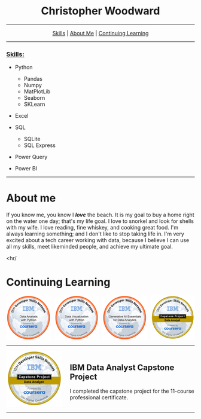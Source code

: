 <h1 style="text-align: center; border: none; padding: 0;">Christopher Woodward</h1>

<div style="text-align: center;">
<hr/>
    <a href="#skills">Skills</a> |
    <a href="#about-me">About Me</a> |
    <a href="#continuing-learning">Continuing Learning</a>
<hr/>
</div>

### <u>Skills:</u>

* Python
    * Pandas
    * Numpy
    * MatPlotLib
    * Seaborn
    * SKLearn

* Excel

* SQL
    * SQLite
    * SQL Express

* Power Query

* Power BI

<hr/>

# About me

If you know me, you know I ***love*** the beach. It is my goal to buy a home right on the water one day; that's my life goal. I love to snorkel and look for shells with my wife. I love reading, fine whiskey, and cooking great food. I'm always learning something; and I don't like to stop taking life in. I'm very excited about a tech career working with data, because I believe I can use all my skills, meet likeminded people, and achieve my ultimate goal.

<hr/

# Continuing Learning

<div style="display: grid; grid-template-columns: repeat(4, 1fr); gap: 10px;">
<img src="data-analysis-with-python.png" alt="Badge 1" width="200"/>
<img src="data-visualization-with-python.png" alt="Badge 1" width="200"/>
<img src="generative-ai-essentials-for-data-analytics.png" alt="Badge 1" width="200"/>
<img src="data-analyst-capstone-project.png" alt="Badge 1" width="200"/>

</div>

<hr/>

<div style="display: flex; align-items: center;">
    <img src="data-analyst-capstone-project.png" alt="Description" style="width: 150px; height: auto; margin-right: 20px;"/>
    <div>
        <h2>IBM Data Analyst Capstone Project</h2>
        <p>I completed the capstone project for the 11-course professional certificate.</p>
    </div>
</div>
<hr/>
